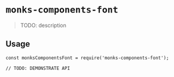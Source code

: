 # `monks-components-font`

> TODO: description

## Usage

```
const monksComponentsFont = require('monks-components-font');

// TODO: DEMONSTRATE API
```
